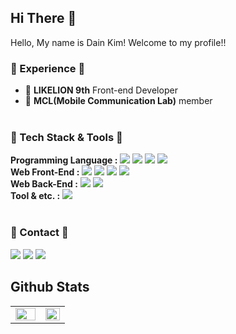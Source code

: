 ## Hi There 👋  
Hello, My name is Dain Kim! Welcome to my profile!!

### :herb: Experience :herb:
- :lion: **LIKELION 9th** Front-end Developer
- :office: **MCL(Mobile Communication Lab)** member
<br><br>

### 🔨 Tech Stack & Tools 🔨
**Programming Language :**
<img src="https://img.shields.io/badge/C-000000?style=flat-square&logo=C&logoColor=#00599C"/>
<img src="https://img.shields.io/badge/C++-000000?style=flat-square&logo=cplusplus&logoColor=#8F79FF"/>
<img src="https://img.shields.io/badge/Java-000000?style=flat-square&logo=java&logoColor=#339933"/>
<img src="https://img.shields.io/badge/Python-000000?style=flat-square&logo=python&logoColor=#1572B6"/>
<br>
**Web Front-End :**
<img src="https://img.shields.io/badge/HTML5-000000?style=flat-square&logo=HTML5&logoColor=#E34F26"/></a> 
<img src="https://img.shields.io/badge/CSS-000000?style=flat-square&logo=CSS3&logoColor=#1572B6"/></a> 
<img src="https://img.shields.io/badge/JavaScript-000000?style=flat-square&logo=JavaScript&logoColor=#FFD700"/></a>
<img src="https://img.shields.io/badge/React-000000?style=flat-square&logo=React&logoColor=#87CEFA"/></a>
<br>
**Web Back-End :**
<img src="https://img.shields.io/badge/Django-000000?style=flat-square&logo=Django&logoColor=#267DFF"/></a> 
<img src="https://img.shields.io/badge/Spring-000000?style=flat-square&logo=Spring&logoColor=#66CDAA"/></a>
<br>
**Tool & etc. :**
<img src="https://img.shields.io/badge/MySQL-000000?style=flat-square&logo=MySQL&logoColor=#FFA926"/></a>
<br><br>


### 📧 Contact 📧 
<p>
  <a href="https://github.com/Dain-K" target="_blank"><img src="https://img.shields.io/badge/Github-181717?style=flat-square&logo=GitHub&logoColor=white"/></a>
  <a href="mailto:dksudi76@gmail.com"><img src="https://img.shields.io/badge/Gmail-d14836?style=flat-square&logo=Gmail&logoColor=white&link=dksudi76@gmail.com"/></a>
  <a href="https://blog.naver.com/inni760" target="_blank"><img src="https://img.shields.io/badge/naver.blog-03C75A?style=flat-square&logo=Naver&logoColor=white"/></a>
</p>


## Github Stats  
<table>
  <tr>
    <td valign="top" width="55%">
      <img src="https://github-readme-stats.vercel.app/api?username=Dain-K&show_icons=true&count_private=true&hide_border=true" align="left" style="width: 100%" />
    </td>
    <td valign="top" width="45%">
      <img src="https://github-readme-stats.vercel.app/api/top-langs/?username=Dain-K&hide_border=true&layout=compact" align="left" style="width: 100%" />
    </td>
  </tr>
</table>  

